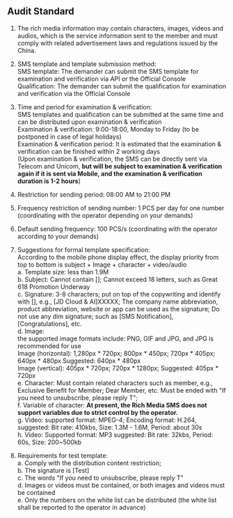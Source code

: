 ## Audit Standard<br>
1.	The rich media information may contain characters, images, videos and audios, which is the service information sent to the member and must comply with related advertisement laws and regulations issued by the China.  

2.	SMS template and template submission method:  
SMS template: The demander can submit the SMS template for examination and verification via API or the Official Console  
Qualification: The demander can submit the qualification for examination and verification via the Official Console  

3.	Time and period for examination & verification:  
SMS templates and qualification can be submitted at the same time and can be distributed upon examination & verification  
Examination & verification: 9:00-18:00, Monday to Friday (to be postponed in case of legal holidays)  
Examination & verification period: It is estimated that the examination & verification can be finished within 2 working days  
(Upon examination & verification, the SMS can be directly sent via Telecom and Unicom, **but will be subject to examination & verification again if it is sent via Mobile, and the examination & verification duration is 1-2 hours**)  

4.	Restriction for sending period: 08:00 AM to 21:00 PM  

5.	Frequency restriction of sending number: 1 PCS per day for one number (coordinating with the operator depending on your demands)  

6.	Default sending frequency: 100 PCS/s (coordinating with the operator according to your demands)  

7.	Suggestions for formal template specification:  
According to the mobile phone display effect, the display priority from top to bottom is subject + Image + character + video/audio  
a. Template size: less than 1.9M  
b. Subject: Cannot contain []; Cannot exceed 18 letters, such as Great 618 Promotion Underway  
c. Signature: 3-8 characters; put on top of the copywriting and identify with [], e.g., [JD Cloud & AI]XXXXX; The company name abbreviation, product abbreviation, website or app can be used as the signature; Do not use any dim signature; such as [SMS Notification], [Congratulations], etc.  
d. Image:  
the supported image formats include: PNG, GIF and JPG, and JPG is recommended for use  
Image (horizontal): 1,280px * 720px; 800px * 450px; 720px * 405px; 640px * 480px Suggested: 640px * 480px  
Image (vertical): 405px * 720px; 720px * 1280px; Suggested: 405px * 720px  
e. Character: Must contain related characters such as member, e.g., Exclusive Benefit for Member; Dear Member, etc. Must be ended with "If you need to unsubscribe, please reply T";  
f. Variable of character: **At present, the Rich Media SMS does not support variables due to strict control by the operator.**  
g. Video: supported format: MPEG-4; Encoding format: H.264, suggested: Bit rate: 410kbs, Size: 1.3M - 1.6M, Period: about 30s  
h. Video: Supported format: MP3 suggested: Bit rate: 32kbs, Period: 60s, Size: 200~500kb  

8.	Requirements for test template:  
a. Comply with the distribution content restriction;  
b. The signature is [Test]  
c. The words "If you need to unsubscribe, please reply T"  
d. Images or videos must be contained, or both images and videos must be contained  
e. Only the numbers on the white list can be distributed (the white list shall be reported to the operator in advance)  
